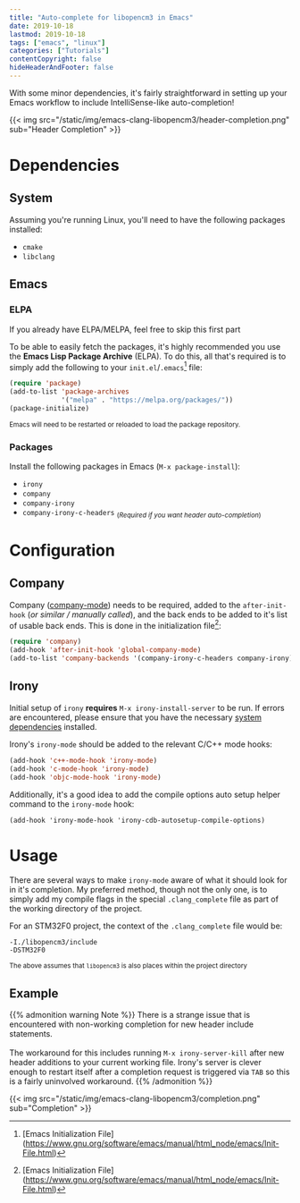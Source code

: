 ```yaml
---
title: "Auto-complete for libopencm3 in Emacs"
date: 2019-10-18
lastmod: 2019-10-18
tags: ["emacs", "linux"]
categories: ["Tutorials"]
contentCopyright: false
hideHeaderAndFooter: false
---
```

With some minor dependencies, it's fairly straightforward in setting up your
Emacs workflow to include IntelliSense-like auto-completion!

{{< img src="/static/img/emacs-clang-libopencm3/header-completion.png"
    sub="Header Completion" >}}

<!--more-->

# Dependencies

## System
Assuming you're running Linux, you'll need to have the following packages
installed:

- `cmake`
- `libclang`

## Emacs

### ELPA
If you already have ELPA/MELPA, feel free to skip this first part

To be able to easily fetch the packages, it's highly recommended you use the
**Emacs Lisp Package Archive** (ELPA). To do this, all that's required is to
simply add the following to your `init.el`/`.emacs`[^1] file:
```lisp
(require 'package)
(add-to-list 'package-archives
             '("melpa" . "https://melpa.org/packages/"))
(package-initialize)
```
<sub>Emacs will need to be restarted or reloaded to load the package
repository.</sub>

### Packages
Install the following packages in Emacs (`M-x package-install`):

- `irony`
- `company`
- `company-irony`
- `company-irony-c-headers` <sub>(_Required if you want header auto-completion_)</sub>


# Configuration

## Company
Company ([company-mode](http://company-mode.github.io/)) needs to be required,
added to the `after-init-hook` (_or similar / manually called_), and the back ends
to be added to it's list of usable back ends. This is done in the initialization
file[^1]:
```lisp
(require 'company)
(add-hook 'after-init-hook 'global-company-mode)
(add-to-list 'company-backends '(company-irony-c-headers company-irony))
```

## Irony
Initial setup of `irony` **requires** `M-x irony-install-server` to be run. If
errors are encountered, please ensure that you have the necessary [system
dependencies](https://github.com/Sarcasm/irony-mode#dependencies) installed.

Irony's `irony-mode` should be added to the relevant C/C++ mode hooks:
```lisp
(add-hook 'c++-mode-hook 'irony-mode)
(add-hook 'c-mode-hook 'irony-mode)
(add-hook 'objc-mode-hook 'irony-mode)
```

Additionally, it's a good idea to add the compile options auto setup helper
command to the `irony-mode` hook:
```
(add-hook 'irony-mode-hook 'irony-cdb-autosetup-compile-options)
```

# Usage
There are several ways to make `irony-mode` aware of what it should look for in
it's completion. My preferred method, though not the only one, is to simply add
my compile flags in the special `.clang_complete` file as part of the working
directory of the project.

For an STM32F0 project, the context of the `.clang_complete` file would be:
```
-I./libopencm3/include
-DSTM32F0
```
<sub>The above assumes that `libopencm3` is also places within the project
directory</sub>


## Example

{{% admonition warning Note %}}
There is a strange issue that is encountered with non-working completion for new
header include statements.
<br/>
<br/>
The workaround for this includes running <code>M-x irony-server-kill</code>
after new header additions to your current working file. Irony's server is
clever enough to restart itself after a completion request is triggered via
<code>TAB</code> so this is a fairly uninvolved workaround.
{{% /admonition %}}

{{< img src="/static/img/emacs-clang-libopencm3/completion.png"
    sub="Completion" >}}

[^1]: [Emacs Initialization File]
    (https://www.gnu.org/software/emacs/manual/html_node/emacs/Init-File.html)
